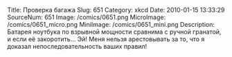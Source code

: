Title: Проверка багажа 
Slug: 651 
Category: xkcd 
Date: 2010-01-15 13:33:29 
SourceNum: 651 
Image: /comics/0651.png 
MicroImage: /comics/0651_micro.png 
MiniImage: /comics/0651_mini.png 
Description: Батарея ноутбука по взрывной мощности сравнима с ручной гранатой, и если её закоротить... Эй! Меня нельзя арестовывать за то, что я доказал непоследовательность ваших правил!  

